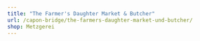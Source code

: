 ```yaml
---
title: "The Farmer's Daughter Market & Butcher"
url: /capon-bridge/the-farmers-daughter-market-und-butcher/
shop: Metzgerei
---
```

